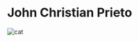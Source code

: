 # John Christian Prieto

![cat](https://www.google.com/url?sa=i&source=images&cd=&ved=2ahUKEwj56d3ynqXnAhWZPXAKHcxsCaUQjRx6BAgBEAQ&url=https%3A%2F%2Fpets.webmd.com%2Fcats%2Fcat-vaccines&psig=AOvVaw2dqvAImSHhQC8oFqriKhca&ust=1580264698722764)
